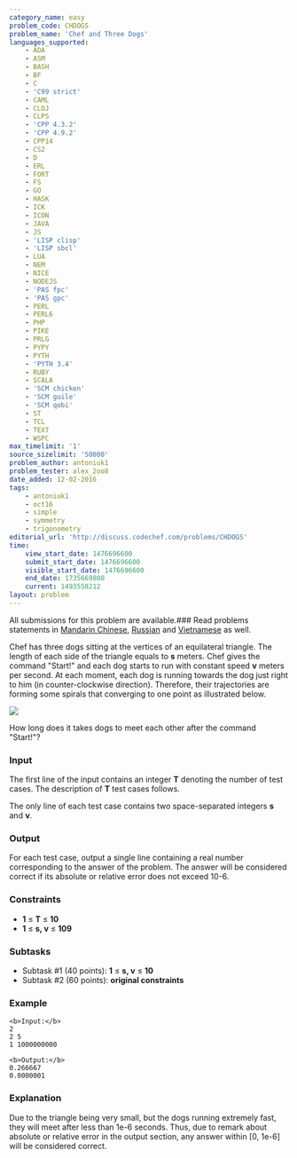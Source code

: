 ```yaml
---
category_name: easy
problem_code: CHDOGS
problem_name: 'Chef and Three Dogs'
languages_supported:
    - ADA
    - ASM
    - BASH
    - BF
    - C
    - 'C99 strict'
    - CAML
    - CLOJ
    - CLPS
    - 'CPP 4.3.2'
    - 'CPP 4.9.2'
    - CPP14
    - CS2
    - D
    - ERL
    - FORT
    - FS
    - GO
    - HASK
    - ICK
    - ICON
    - JAVA
    - JS
    - 'LISP clisp'
    - 'LISP sbcl'
    - LUA
    - NEM
    - NICE
    - NODEJS
    - 'PAS fpc'
    - 'PAS gpc'
    - PERL
    - PERL6
    - PHP
    - PIKE
    - PRLG
    - PYPY
    - PYTH
    - 'PYTH 3.4'
    - RUBY
    - SCALA
    - 'SCM chicken'
    - 'SCM guile'
    - 'SCM qobi'
    - ST
    - TCL
    - TEXT
    - WSPC
max_timelimit: '1'
source_sizelimit: '50000'
problem_author: antoniuk1
problem_tester: alex_2oo8
date_added: 12-02-2016
tags:
    - antoniuk1
    - oct16
    - simple
    - symmetry
    - trigonometry
editorial_url: 'http://discuss.codechef.com/problems/CHDOGS'
time:
    view_start_date: 1476696600
    submit_start_date: 1476696600
    visible_start_date: 1476696600
    end_date: 1735669800
    current: 1493558212
layout: problem
---
```

All submissions for this problem are available.###  Read problems statements in [Mandarin Chinese](http://www.codechef.com/download/translated/OCT16/mandarin/CHDOGS.pdf), [Russian](http://www.codechef.com/download/translated/OCT16/russian/CHDOGS.pdf) and [Vietnamese](http://www.codechef.com/download/translated/OCT16/vietnamese/CHDOGS.pdf) as well.

Chef has three dogs sitting at the vertices of an equilateral triangle. The length of each side of the triangle equals to **s** meters. Chef gives the command "Start!" and each dog starts to run with constant speed **v** meters per second. At each moment, each dog is running towards the dog just right to him (in counter-clockwise direction). Therefore, their trajectories are forming some spirals that converging to one point as illustrated below.

![](https://s3.amazonaws.com/codechef_shared/download/upload/mice3.gif)

How long does it takes dogs to meet each other after the command "Start!"?

### Input

The first line of the input contains an integer **T** denoting the number of test cases. The description of **T** test cases follows.

The only line of each test case contains two space-separated integers **s** and **v**.

### Output

For each test case, output a single line containing a real number corresponding to the answer of the problem. The answer will be considered correct if its absolute or relative error does not exceed 10-6.

### Constraints

- **1** ≤ **T** ≤ **10**
- **1** ≤ **s, v** ≤ **109**

### Subtasks

- Subtask #1 (40 points): **1** ≤ **s, v** ≤ **10**
- Subtask #2 (60 points): **original constraints**

### Example

```
<b>Input:</b>
2
2 5
1 1000000000

<b>Output:</b>
0.266667
0.0000001

```
### Explanation

Due to the triangle being very small, but the dogs running extremely fast, they will meet after less than 1e-6 seconds. Thus, due to remark about absolute or relative error in the output section, any answer within \[0, 1e-6\] will be considered correct.